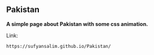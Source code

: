 ## Pakistan

__A simple page about Pakistan with some css animation.__

Link:
```
https://sufyansalim.github.io/Pakistan/
```

